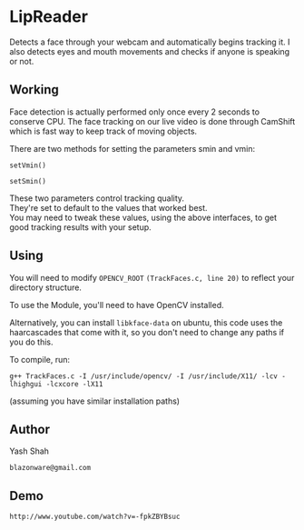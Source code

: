 # LipReader

Detects a face through your webcam and automatically begins tracking it. I also detects eyes and mouth movements and checks if anyone is speaking or not.

## Working
Face detection is actually performed only once every 2 seconds to conserve CPU. The face tracking on our live video is done through CamShift which is fast way to keep track of moving objects.

There are two methods for setting the parameters smin and vmin:

 `setVmin()`

 `setSmin()`

These two parameters control tracking quality.  
They're set to default to the values that worked best.  
You may need to tweak these values, using the above interfaces, to get good tracking results with your setup.


## Using

You will need to modify `OPENCV_ROOT` `(TrackFaces.c, line 20)` to reflect your directory structure.

To use the Module, you'll need to have OpenCV installed. 

Alternatively, you can install `libkface-data` on ubuntu, this code uses the haarcascades that come with it, so you don't need to change any paths if you do this.

To compile, run:

`g++ TrackFaces.c -I /usr/include/opencv/ -I /usr/include/X11/ -lcv -lhighgui -lcxcore -lX11`

(assuming you have similar installation paths)

## Author
Yash Shah

`blazonware@gmail.com`

## Demo

`http://www.youtube.com/watch?v=-fpkZBYBsuc`
